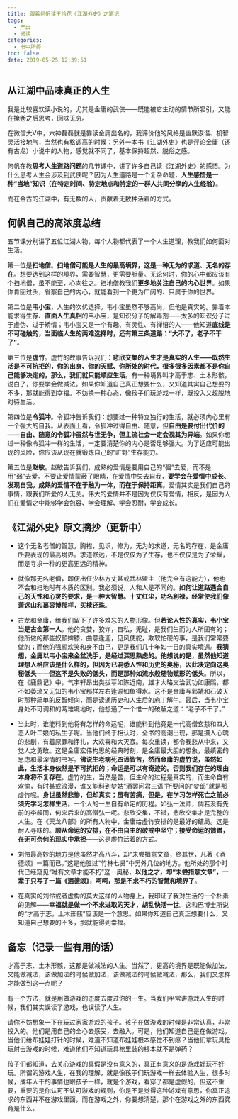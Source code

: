 ```yaml
---
title: 跟着何帆读王怜花《江湖外史》之笔记
tags:
  - 产出
  - 阅读
categories:
  - 书中所得
toc: false
date: 2019-05-25 12:39:51
---
```


## 从江湖中品味真正的人生

我是比较喜欢读小说的，尤其是金庸的武侠——既能被它生动的情节所吸引，又能在掩卷之后思考，回味无穷。

在微信大V中，六神磊磊就是靠读金庸出名的，我评价他的风格是幽默诙谐、机智灵活接地气，当然也有格调高的时候；另外一本书《江湖外史》也是评论金庸（还有古龙）小说中的人物，感觉就不同了，基本保持超然、脱俗之感。

何帆在教**思考人生道路问题**的几节课中，讲了许多自己读《江湖外史》的感悟。为什么思考人生会涉及到武侠呢？因为人生道路是一个复杂命题，**人生感悟是一种“当地”知识（在特定时间、特定地点和特定的一群人共同分享的人生经验）**。

而在金古的江湖中，有无数的人，贡献着无数种活着的方式。

## 何帆自己的高浓度总结

五节课分别讲了五位江湖人物，每个人物都代表了一个人生道理，教我们如何面对生活。

第一位是**扫地僧**。**扫地僧可能是人生的最高境界，这是一种无为的求道、无名的存在**。想要达到这样的境界，需要智慧，更需要胆量。无论何时，你的心中都应该有个扫地僧，虽不能至，心向往之。扫地僧教我们**更多地关注自己的内心世界**。如果你肯回过头，省察自己的内心，就能看到一个更为广阔的、只属于你的世界。

第二位是**韦小宝**，人生的次优选择。韦小宝虽然不够高尚，但他是真实的。靠着本能求得生存、**直面人生真相**的韦小宝，是知识分子的解毒剂——太多的知识分子过于虚伪、过于矫情；韦小宝又是一个有趣、有灵性、有禅悟的人——他知道**底线是不可碰触的，当面临人生的两难选择时，还有第三条道路：“大不了，老子不干了”**。

第三位是**虚竹**。虚竹的故事告诉我们：**悲欣交集的人生才是真实的人生——既然生活是不可抗拒的，你的出身、你的天赋、你所处的时代，很多很多因素都不是你自己能够决定的，那么，我们就只能顺应生活**。有一种境界叫才高于志、土木形骸，说白了，你要学会做减法。如果你知道自己真正想要什么，又知道其实自己想要的不多，那就能得到幸福。不妨换一种心态，像孩子们玩游戏一样，既投入又超脱地对待生活。

第四位是**令狐冲**。令狐冲告诉我们：想要过一种特立独行的生活，就必须内心里有一个强大的自我。从表面上看，令狐冲过得自由、随意，但**自由是要付出代价的——自由、随意的令狐冲虽然与世无争，但主流社会一定会视其为异端**。如果你想过一种像令狐冲一样的生活，一定要清楚你的内心是否足够强大。为了适应可能出现的风险，你应该从现在就锻炼自己的“旷野”生存能力。

第五位是**赵敏**。赵敏告诉我们，成熟的爱情是要用自己的“强”去爱，而不是用“弱”去爱。不要让爱情蒙蔽了眼睛，在爱情中失去自我，**要学会在爱情中成长、发现自我。成熟的爱情不在于融为一体，而在于保持距离**。爱情其实是我们自己的事情，跟我们所爱的人无关。伟大的爱情并不是因为仅仅有爱情，相反，是因为人们在爱情之中能够学会包容、学会理解、学会忍耐，学会成长。

## 《江湖外史》原文摘抄（更新中）

- 这个无名老僧的智慧，胸襟，见识，修为，无为的求道，无名的存在，是金庸所要表现的最高境界。求道修远，不是仅仅为了生存，也不仅仅是为了荣耀，而是寻求一种的更高更远的精神。

- 就像那无名老僧，即便出任少林方丈甚或武林盟主（他完全有这能力），他也不会和扫地时有本质的区别。我必须说，人和人是不同的。**如何让道路遇合自己的天性和心灵的要求，是一种大智慧。十丈红尘，功名利禄，经常使我们像萧远山和慕容博那样，买椟还珠**。

- 古龙和金庸，给我们留下了许多难忘的人物形像。但**若论人性的真实，韦小宝当是古金第一人**。他的贪婪，狡诈，自私，无耻，是我们生而为人所固有的；他所做的那些奴颜婢膝，曲意逢迎，见风使舵，欺软怕硬的事，是我们常常要做的；而他的强颜欢笑和身不由己，更是我们几十年如一日的真实境遇。**我猜想，金庸以韦小宝来金盆洗手，是经过深思熟虑的。他想说的是，虽然他知道理想人格应该是什么样的，但因为已洞悉人性和历史的奥秘，因此决定向这奥秘低头——但这不是失败的低头，而是那种如流水般随物赋形的低头**。所以，在《鹿鼎记》中，气宇轩昂出类拔萃如陈近南，雄才大略文治武功如康熙，都不如萎琐又无知的韦小宝那样左右逢源如鱼得水。这不是金庸写郭靖和石破天时那种简单的反智倾向，而是读通历史和人生后的庖丁解牛。最后，当韦小宝身处不可调和的两难境地时，他想通了一个惟一的破解之道：“老子不干了。”

- 当此时，谁能料到他将有怎样的命运呢，谁能料到他竟是一代高僧玄慈和四大恶人叶二娘的私生子呢。当他们终于相认时，全书的高潮出现，那是摄人心魄的悲剧，有着原罪和挣扎，大欢喜和大灭寂。每次重读，都令我悲从中来，又觉人之勇敢。这是金庸宏伟构思的经典时刻，是金庸最大胆的想象，最缜密的思虑和最深情的书写。**佛说生老病死四谛皆苦，然而金庸的虚竹说，虽然如此，生活本身依然是不可抗拒的；命运是可以有奇迹的。否则我们存在的理由本身将不复存在**。虚竹的生，当然是苦，但生命的过程是真实的，而生命自有欢愉，有时甚或浪漫，谁又能料到梦姑“酒罢问君三语”所要问的“梦郎”就是那虚竹呢。**身世虽然悲惨，但却真实；虽有苦痛，但是，在学习怎样死亡之前必须先学习怎样生活**。一个人的一生自有命定的历程。如弘一法师，倘若没有先前的李叔同，何来后来的高僧弘一呢。悲欣交集，不错，悲欣交集才是完整的人生。在《天龙八部》的所有人物中，金庸给虚竹安排的是最好的结局。这是耐人寻味的。**顺从命运的安排，在不由自主的破戒中坚守；接受命运的馈赠，在无可奈何的现实中承担**——这是虚竹活着的方式。

- 刘伶最高妙的地方是他虽然才高八斗，却“未尝措意文章，终其世，凡著《酒德颂》一篇而已。”这是他胜过“竹林七贤”中另外几位的地方。他所处的那个时代已经窥见“唯有文章才能不朽”这一奥秘，**以他之才，却“未尝措意文章”，一辈子只写了一篇《酒德颂》，呵呵，那是不求不朽的智慧和境界了**。

- 在真实的刘伶或者虚构的莫大这样的人物身上，我印证了我对生活的一个朴素的见解——**幸福就是做一个不求进取的天才，胡乱快活一世**。这和巴博士所说的“才高于志，土木形骸”应该是一个意思。如果你知道自己真正想要什么，又知道自己想要的不多，那就能得到幸福。

## 备忘（记录一些有用的话）

才高于志、土木形骸，这都是做减法的人生。当然了，更高的境界是既能做加法，又能做减法，该做加法的时候做加法，该做减法的时候做减法，那么，我们又怎样才能做到这一点呢？

有一个方法，就是用做游戏的态度去度过你的一生。当我们平常讲游戏人生的时候，我们其实误读了游戏，也误读了人生。

请你不妨想象一下在玩过家家游戏的孩子。孩子在做游戏的时候是非常认真，非常投入的。他们是用自己的全心去感受，去融入。可是，他们知道自己是在做游戏。当他们给布娃娃打针的时候，难道不知道布娃娃根本感觉不到疼？当他们拿玩具枪玩射击游戏的时候，难道他们不知道玩具枪里装的根本就不是弹药？

孩子们都知道，去关心游戏的真假是没有意义的，真正有意义的是游戏好玩不好玩。所谓的游戏人生，在我的理解，就是像孩子们玩游戏一样去体验人生，很多时候，成年人干的事情也跟孩子一样，就是个游戏，看穿了都是虚假的，但这不重要，重要的是你认可不认可游戏的规则，你是不是觉得这种游戏有意思，你真正追求的东西并不在游戏里面，而在游戏之外，你要想清楚，那个在游戏之外的东西究竟是什么。